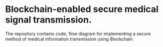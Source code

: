 # Blockchain-enabled secure medical signal transmission.
The repository contains code, flow diagram for implementing a secure method of medical information transmission using Blockchain.
